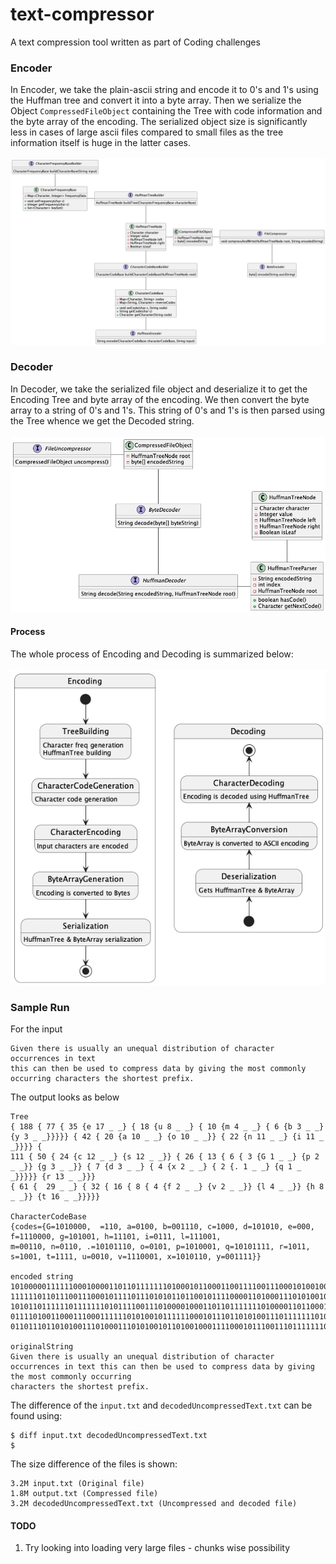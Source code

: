 # text-compressor
A text compression tool written as part of Coding challenges

### Encoder
In Encoder, we take the plain-ascii string and encode it to 0's and 1's using the Huffman tree and convert it into a byte array.
Then we serialize the Object `CompressedFileObject`
containing the Tree with code information and the byte array of the encoding. The serialized object size is
significantly less in cases of large ascii files compared to small files as the tree information itself is
huge in the latter cases.<br><br>
![Class diagram for Encoder](uml/EncoderClassDiagram.png "Class diagram of Encoder")

### Decoder
In Decoder, we take the serialized file object and deserialize it to get the Encoding Tree and byte array of the encoding.
We then convert the byte array to a string of 0's and 1's. This string of 0's and 1's is then parsed using the Tree
whence we get the Decoded string.<br><br>
![Class diagram for Decoder](uml/DecoderClassDiagram.png "Class diagram of Decoder")

#### Process
The whole process of Encoding and Decoding is summarized below:<br><br>
![State diagram of Process](uml/Process.png "State diagram of Process")

### Sample Run

For the input
```commandline
Given there is usually an unequal distribution of character occurrences in text 
this can then be used to compress data by giving the most commonly occurring characters the shortest prefix.
```
The output looks as below
```commandline
Tree
{ 188 { 77 { 35 {e 17 _ _} { 18 {u 8 _ _} { 10 {m 4 _ _} { 6 {b 3 _ _} {y 3 _ _}}}}} { 42 { 20 {a 10 _ _} {o 10 _ _}} { 22 {n 11 _ _} {i 11 _ _}}}} { 
111 { 50 { 24 {c 12 _ _} {s 12 _ _}} { 26 { 13 { 6 { 3 {G 1 _ _} {p 2 _ _}} {g 3 _ _}} { 7 {d 3 _ _} { 4 {x 2 _ _} { 2 {. 1 _ _} {q 1 _ _}}}}} {r 13 _ _}}} 
{ 61 {  29 _ _} { 32 { 16 { 8 { 4 {f 2 _ _} {v 2 _ _}} {l 4 _ _}} {h 8 _ _}} {t 16 _ _}}}}}

CharacterCodeBase
{codes={G=1010000,  =110, a=0100, b=001110, c=1000, d=101010, e=000, f=1110000, g=101001, h=11101, i=0111, l=111001, 
m=00110, n=0110, .=10101110, o=0101, p=1010001, q=10101111, r=1011, s=1001, t=1111, u=0010, v=1110001, x=1010110, y=001111}}

encoded string
10100000111111000100001101101111111010001011000110011110011100010100100100100111001111001001111110010001101100010011000010101111001001001110011101010100111100
11111101101110011100010111101110101011011001011110000110100011101010010110100100011110001011110010110001000001010111011000011010000001001110011101101101111000
10101101111110111111101011110011101000010001101101111111010000110110001110000110001010010001010101101111010111010000101001101010001101100010011001110101010010
01111010011000111000111111010100101111110001011101101010011101111111010001100011001011001111111010000101001100011001010110111001001111110010110001000001010111
011011101101010011101000111010100101101001000111100010111001110111111101000110100111101010110111111000100111111101010001101100011100000111101011010101110

originalString
Given there is usually an unequal distribution of character occurrences in text this can then be used to compress data by giving the most commonly occurring 
characters the shortest prefix.
```

The difference of the `input.txt` and `decodedUncompressedText.txt` can be found using:
```commandline
$ diff input.txt decodedUncompressedText.txt
$
```

The size difference of the files is shown:
```commandline
3.2M input.txt (Original file)
1.8M output.txt (Compressed file)
3.2M decodedUncompressedText.txt (Uncompressed and decoded file)
```

#### TODO
1. Try looking into loading very large files - chunks wise possibility